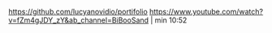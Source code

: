 https://github.com/lucyanovidio/portifolio
https://www.youtube.com/watch?v=fZm4gJDY_zY&ab_channel=BiBooSand | min 10:52
